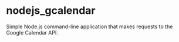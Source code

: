 # nodejs_gcalendar
Simple Node.js command-line application that makes requests to the Google Calendar API.
